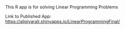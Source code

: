 This R app is for solving Linear Programming Problems

Link to Published App: https://alipiyarali.shinyapps.io/LinearProgrammingFinal/